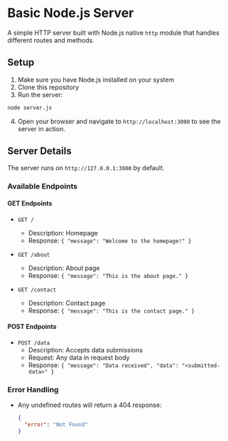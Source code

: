 # Basic Node.js Server

A simple HTTP server built with Node.js native `http` module that handles different routes and methods.

## Setup

1. Make sure you have Node.js installed on your system
2. Clone this repository
3. Run the server:

```bash
node server.js
```

4. Open your browser and navigate to `http://localhost:3000` to see the server in action.

## Server Details

The server runs on `http://127.0.0.1:3000` by default.

### Available Endpoints

#### GET Endpoints

- `GET /`
  - Description: Homepage
  - Response: `{ "message": "Welcome to the homepage!" }`

- `GET /about`
  - Description: About page
  - Response: `{ "message": "This is the about page." }`

- `GET /contact`
  - Description: Contact page
  - Response: `{ "message": "This is the contact page." }`

#### POST Endpoints

- `POST /data`
  - Description: Accepts data submissions
  - Request: Any data in request body
  - Response: `{ "message": "Data received", "data": "<submitted-data>" }`

### Error Handling

- Any undefined routes will return a 404 response:
  ```json
  {
    "error": "Not Found"
  }
  ```

